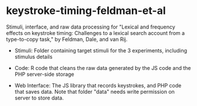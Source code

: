 # keystroke-timing-feldman-et-al

Stimuli, interface, and raw data processing for "Lexical and frequency effects on keystroke timing: Challenges to a lexical search account from a type-to-copy task," by Feldman, Dale, and van Rij.

* Stimuli: Folder containing target stimuli for the 3 experiments, including stimulus details

* Code: R code that cleans the raw data generated by the JS code and the PHP server-side storage

* Web Interface: The JS library that records keystrokes, and PHP code that saves data. Note that folder "data" needs write permission on server to store data.
